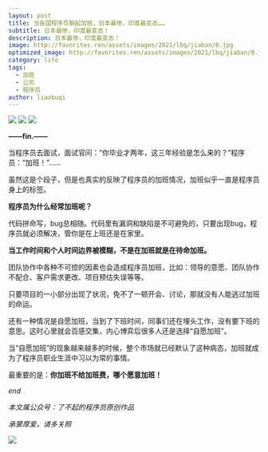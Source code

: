 ```yaml
---
layout: post
title: 当各国程序员聊起加班，日本最惨，印度最变态……
subtitle: 日本最惨，印度最变态！
description: 日本最惨，印度最变态！
image: http://favorites.ren/assets/images/2021/lbq/jiaban/0.jpg
optimized_image: http://favorites.ren/assets/images/2021/lbq/jiaban/0.jpg
category: life
tags:
  - 加班
  - 公司
  - 程序员
author: liaobuqi
---
```



![](http://favorites.ren/assets/images/2021/cartoon/jiaban/640.jpeg)
![](http://favorites.ren/assets/images/2021/lbq/jiaban/640-1.jpeg)
![](http://favorites.ren/assets/images/2021/lbq/jiaban/640-2.jpeg)

**——fin.——**

当程序员去面试，面试官问：“你毕业才两年，这三年经验是怎么来的？”程序员：“加班！”……
 
虽然这是个段子，但是也真实的反映了程序员的加班情况，加班似乎一直是程序员身上的标签。
 
**程序员为什么经常加班呢？**
 
代码拼命写，bug总相随。代码里有漏洞和缺陷是不可避免的，只要出现bug，程序员就必须解决，管你是在上班还是在家里。
 
**当工作时间和个人时间边界被模糊，不是在加班就是在待命加班。**
 
团队协作中各种不可控的因素也会造成程序员加班，比如：领导的意愿、团队协作不配合、客户需求更改、项目预估失误等等。
 
只要项目的一小部分出现了状况，免不了一顿开会、讨论，那就没有人能逃过加班的命运。
 
还有一种情况是自愿加班，当到了下班时间，同事们还在埋头工作，没有要下班的意思。这时心里就会百感交集，内心博弈后很多人还是选择“自愿加班”。
 
当“自愿加班”的现象越来越多的时候，整个市场就已经默认了这种病态，加班就成为了程序员职业生涯中习以为常的事情。
 
最重要的是：**你加班不给加班费，哪个愿意加班！**

*end*

*本文属公众号：了不起的程序员原创作品*

*承蒙厚爱，请多关照*

![](http://favorites.ren/assets/images/2021/lbq/jiaban/640-3.jpeg)
